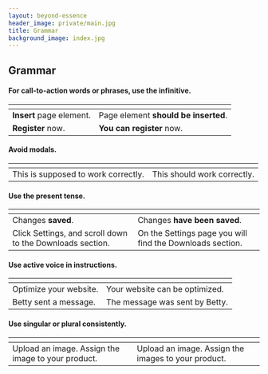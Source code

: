 ```yaml
---
layout: beyond-essence
header_image: private/main.jpg
title: Grammar
background_image: index.jpg
---
```


## Grammar

#### For call-to-action words or phrases, use the infinitive.

| <i class="fas fa-check-square fa-lg" style="color:green"></i> | <i class="fas fa-times fa-lg" style="color:Tomato"></i>  |
|---------------|---------------|
| **Insert** page element. | Page element **should be inserted**. |
| **Register** now.  | **You can register** now. |

#### Avoid modals.

| <i class="fas fa-check-square fa-lg" style="color:green"></i> | <i class="fas fa-times fa-lg" style="color:Tomato"></i>  |
|---------------|---------------|
| This is supposed to work correctly. | This should work correctly. |

#### Use the present tense.

| <i class="fas fa-check-square fa-lg" style="color:green"></i> | <i class="fas fa-times fa-lg" style="color:Tomato"></i>  |
|---------------|---------------|
| Changes **saved**. | Changes **have been saved**. |
| Click Settings, and scroll down to the Downloads section. | On the Settings page you will find the Downloads section. |

#### Use active voice in instructions.

| <i class="fas fa-check-square fa-lg" style="color:green"></i> | <i class="fas fa-times fa-lg" style="color:Tomato"></i>  |
|---------------|---------------|
| Optimize your website. | Your website can be optimized. |
| Betty sent a message.  | The message was sent by Betty. |

#### Use singular or plural consistently.

| <i class="fas fa-check-square fa-lg" style="color:green"></i> | <i class="fas fa-times fa-lg" style="color:Tomato"></i>  |
|---------------|---------------|
| Upload an image. Assign the image to your product. | Upload an image. Assign the images to your product. |
